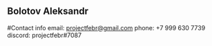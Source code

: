 
## Bolotov Aleksandr
#Contact  info 
email: projectfebr@gmail.com
phone: +7 999 630 7739
discord: projectfebr#7087
